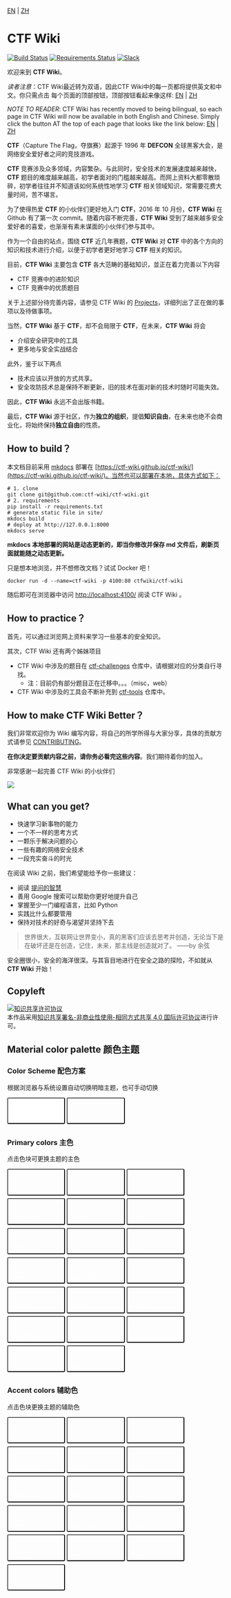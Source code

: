 [EN](./index-en.md) | [ZH](./index.md)

# CTF Wiki

[![Build Status](https://travis-ci.org/ctf-wiki/ctf-wiki.svg?branch=master)](https://travis-ci.org/ctf-wiki/ctf-wiki)
[![Requirements Status](https://requires.io/github/ctf-wiki/ctf-wiki/requirements.svg?branch=master)](https://requires.io/github/ctf-wiki/ctf-wiki/requirements/?branch=master)
[![Slack](https://img.shields.io/badge/slack-join%20chat-brightgreen.svg)](https://join.slack.com/t/ctf-wiki/shared_invite/enQtNTkwNDg5NDUzNzAzLWExOTRhZTE0ZTMzYjVlNDk5OGI3ZDA1NmQyZjE4NWRlMGU3NjEwM2Y2ZTliMTg4Njg1MjliNWRhNTk2ZmY0NmI)

欢迎来到 **CTF Wiki**。

*读者注意*：CTF Wiki最近转为双语，因此CTF Wiki中的每一页都将提供英文和中文。你只需点击
每个页面的顶部按钮，顶部按钮看起来像这样:
[EN](./index-en.md) | [ZH](./index.md)

*NOTE TO READER*: CTF Wiki has recently moved to being bilingual, so each page in CTF 
Wiki will now be available in both English and Chinese. Simply click the button AT the 
top of each page that looks like the link below: 
[EN](./index-en.md) | [ZH](./index.md)
 
**CTF**（Capture The Flag，夺旗赛）起源于 1996 年 **DEFCON** 全球黑客大会，是网络安全爱好者之间的竞技游戏。

**CTF** 竞赛涉及众多领域，内容繁杂。与此同时，安全技术的发展速度越来越快，**CTF** 题目的难度越来越高，初学者面对的门槛越来越高。而网上资料大都零散琐碎，初学者往往并不知道该如何系统性地学习 **CTF** 相关领域知识，常需要花费大量时间，苦不堪言。

为了使得热爱 **CTF** 的小伙伴们更好地入门 **CTF**，2016 年 10 月份，**CTF Wiki** 在 Github 有了第一次 commit。随着内容不断完善，**CTF Wiki** 受到了越来越多安全爱好者的喜爱，也渐渐有素未谋面的小伙伴们参与其中。 

作为一个自由的站点，围绕 **CTF** 近几年赛题，**CTF Wiki** 对 **CTF** 中的各个方向的知识和技术进行介绍，以便于初学者更好地学习 **CTF** 相关的知识。

目前，**CTF Wiki** 主要包含 **CTF** 各大范畴的基础知识，並正在着力完善以下内容

- CTF 竞赛中的进阶知识
- CTF 竞赛中的优质题目

关于上述部分待完善内容，请参见 CTF Wiki 的 [Projects](https://github.com/ctf-wiki/ctf-wiki/projects)，详细列出了正在做的事项以及待做事项。

当然，**CTF Wiki** 基于 **CTF**，却不会局限于 **CTF**，在未来，**CTF Wiki** 将会

- 介绍安全研究中的工具
- 更多地与安全实战结合

此外，鉴于以下两点

- 技术应该以开放的方式共享。
- 安全攻防技术总是保持不断更新，旧的技术在面对新的技术时随时可能失效。

因此，**CTF Wiki** 永远不会出版书籍。

最后，**CTF Wiki** 源于社区，作为**独立的组织**，提倡**知识自由**，在未来也绝不会商业化，将始终保持**独立自由**的性质。

## How to build？

本文档目前采用 [mkdocs](https://github.com/mkdocs/mkdocs) 部署在 [https://ctf-wiki.github.io/ctf-wiki/](https://ctf-wiki.github.io/ctf-wiki/)。当然也可以部署在本地，具体方式如下：

```shell
# 1. clone
git clone git@github.com:ctf-wiki/ctf-wiki.git
# 2. requirements
pip install -r requirements.txt
# generate static file in site/
mkdocs build
# deploy at http://127.0.0.1:8000
mkdocs serve
```

**mkdocs 本地部署的网站是动态更新的，即当你修改并保存 md 文件后，刷新页面就能随之动态更新。**


只是想本地浏览，并不想修改文档？试试 Docker 吧！
```
docker run -d --name=ctf-wiki -p 4100:80 ctfwiki/ctf-wiki
```
随后即可在浏览器中访问 [http://localhost:4100/](http://localhost:4100/) 阅读 CTF Wiki 。

## How to practice？

 首先，可以通过浏览网上资料来学习一些基本的安全知识。

其次，CTF Wiki 还有两个姊妹项目

- CTF Wiki 中涉及的题目在 [ctf-challenges](https://github.com/ctf-wiki/ctf-challenges) 仓库中，请根据对应的分类自行寻找。
    - 注：目前仍有部分题目正在迁移中。。。（misc，web）
- CTF Wiki 中涉及的工具会不断补充到 [ctf-tools](https://github.com/ctf-wiki/ctf-tools) 仓库中。

## How to make CTF Wiki Better？

我们非常欢迎你为 Wiki 编写内容，将自己的所学所得与大家分享，具体的贡献方式请参见 [CONTRIBUTING](https://github.com/ctf-wiki/ctf-wiki/wiki/Contributing-Guide)。 

**在你决定要贡献内容之前，请你务必看完这些内容**。我们期待着你的加入。

非常感谢一起完善 CTF Wiki 的小伙伴们

<a href="https://github.com/ctf-wiki/ctf-wiki/graphs/contributors"><img src="https://opencollective.com/ctf-wiki/contributors.svg?width=890&button=false" /></a>

## What can you get?

- 快速学习新事物的能力
- 一个不一样的思考方式
- 一颗乐于解决问题的心
- 一些有趣的网络安全技术
- 一段充实奋斗的时光

在阅读 Wiki 之前，我们希望能给予你一些建议：

- 阅读 [提问的智慧](http://www.jianshu.com/p/60dd8e9cd12f)
- 善用 Google 搜索可以帮助你更好地提升自己
- 掌握至少一门编程语言，比如 Python
- 实践比什么都要管用
- 保持对技术的好奇与渴望并坚持下去

> 世界很大，互联网让世界变小，真的黑客们应该去思考并创造，无论当下是在破坏还是在创造，记住，未来，那主线是创造就对了。 ——by 余弦

安全圈很小，安全的海洋很深。与其盲目地进行在安全之路的探险，不如就从 **CTF Wiki** 开始！

## Copyleft
<a rel="license" href="http://creativecommons.org/licenses/by-nc-sa/4.0/"><img alt="知识共享许可协议" style="border-width:0" src="https://i.creativecommons.org/l/by-nc-sa/4.0/88x31.png" /></a><br />本作品采用<a rel="license" href="http://creativecommons.org/licenses/by-nc-sa/4.0/">知识共享署名-非商业性使用-相同方式共享 4.0 国际许可协议</a>进行许可。



## Material color palette 颜色主题

### Color Scheme 配色方案

根据浏览器与系统设置自动切换明暗主题，也可手动切换
<div class="tx-switch">
<button data-md-color-scheme="default"><code>Default</code></button>
<button data-md-color-scheme="slate"><code>Slate</code></button>
</div>
<script>
  var buttons = document.querySelectorAll("button[data-md-color-scheme]")
  Array.prototype.forEach.call(buttons, function(button) {
    button.addEventListener("click", function() {
      document.body.dataset.mdColorScheme = this.dataset.mdColorScheme;
      localStorage.setItem("data-md-color-scheme",this.dataset.mdColorScheme);
    })
  })
</script>

### Primary colors 主色

点击色块可更换主题的主色
<div class="tx-switch">
<button data-md-color-primary="red"><code>Red</code></button>
<button data-md-color-primary="pink"><code>Pink</code></button>
<button data-md-color-primary="purple"><code>Purple</code></button>
<button data-md-color-primary="deep-purple"><code>Deep Purple</code></button>
<button data-md-color-primary="indigo"><code>Indigo</code></button>
<button data-md-color-primary="blue"><code>Blue</code></button>
<button data-md-color-primary="light-blue"><code>Light Blue</code></button>
<button data-md-color-primary="cyan"><code>Cyan</code></button>
<button data-md-color-primary="teal"><code>Teal</code></button>
<button data-md-color-primary="green"><code>Green</code></button>
<button data-md-color-primary="light-green"><code>Light Green</code></button>
<button data-md-color-primary="lime"><code>Lime</code></button>
<button data-md-color-primary="yellow"><code>Yellow</code></button>
<button data-md-color-primary="amber"><code>Amber</code></button>
<button data-md-color-primary="orange"><code>Orange</code></button>
<button data-md-color-primary="deep-orange"><code>Deep Orange</code></button>
<button data-md-color-primary="brown"><code>Brown</code></button>
<button data-md-color-primary="grey"><code>Grey</code></button>
<button data-md-color-primary="blue-grey"><code>Blue Grey</code></button>
<button data-md-color-primary="white"><code>White</code></button>
</div>
<script>
  var buttons = document.querySelectorAll("button[data-md-color-primary]");
  Array.prototype.forEach.call(buttons, function(button) {
    button.addEventListener("click", function() {
      document.body.dataset.mdColorPrimary = this.dataset.mdColorPrimary;
      localStorage.setItem("data-md-color-primary",this.dataset.mdColorPrimary);
    })
  })
</script>

### Accent colors 辅助色

点击色块更换主题的辅助色
<div class="tx-switch">
<button data-md-color-accent="red"><code>Red</code></button>
<button data-md-color-accent="pink"><code>Pink</code></button>
<button data-md-color-accent="purple"><code>Purple</code></button>
<button data-md-color-accent="deep-purple"><code>Deep Purple</code></button>
<button data-md-color-accent="indigo"><code>Indigo</code></button>
<button data-md-color-accent="blue"><code>Blue</code></button>
<button data-md-color-accent="light-blue"><code>Light Blue</code></button>
<button data-md-color-accent="cyan"><code>Cyan</code></button>
<button data-md-color-accent="teal"><code>Teal</code></button>
<button data-md-color-accent="green"><code>Green</code></button>
<button data-md-color-accent="light-green"><code>Light Green</code></button>
<button data-md-color-accent="lime"><code>Lime</code></button>
<button data-md-color-accent="yellow"><code>Yellow</code></button>
<button data-md-color-accent="amber"><code>Amber</code></button>
<button data-md-color-accent="orange"><code>Orange</code></button>
<button data-md-color-accent="deep-orange"><code>Deep Orange</code></button>
</div>
<script>
  var buttons = document.querySelectorAll("button[data-md-color-accent]");
  Array.prototype.forEach.call(buttons, function(button) {
    button.addEventListener("click", function() {
      document.body.dataset.mdColorAccent = this.dataset.mdColorAccent;
      localStorage.setItem("data-md-color-accent",this.dataset.mdColorAccent);
    })
  })
</script>

<style>
button[data-md-color-accent]> code {
    background-color: var(--md-code-bg-color);
    color: var(--md-accent-fg-color);
  }
button[data-md-color-primary] > code {
    background-color: var(--md-code-bg-color);
    color: var(--md-primary-fg-color);
  }
button[data-md-color-primary='white'] > code {
    background-color: var(--md-primary-bg-color);
    color: var(--md-primary-fg-color);
  }
button[data-md-color-accent],button[data-md-color-primary],button[data-md-color-scheme]{
    width: 8.4rem;
    margin-bottom: .4rem;
    padding: 2.4rem .4rem .4rem;
    transition: background-color .25s,opacity .25s;
    border-radius: .2rem;
    color: #fff;
    font-size: .8rem;
    text-align: left;
    cursor: pointer;
}
button[data-md-color-accent]{
  background-color: var(--md-accent-fg-color);
}
button[data-md-color-primary]{
  background-color: var(--md-primary-fg-color);
}
button[data-md-color-scheme='default']{
  background-color: hsla(0, 0%, 100%, 1);
}
button[data-md-color-scheme='slate']{
  background-color: var(--md-default-bg-color);
}
button[data-md-color-accent]:hover, button[data-md-color-primary]:hover {
    opacity: .75;
}
</style>